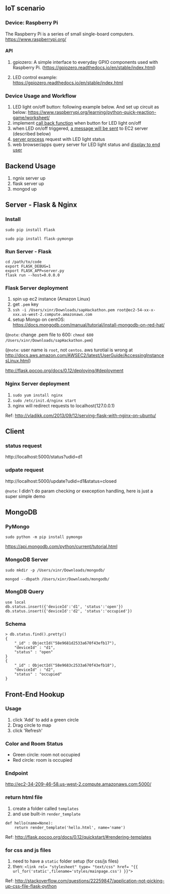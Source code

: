 ## IoT scenario

### Device: Raspberry Pi
The Raspberry Pi is a series of small single-board computers. https://www.raspberrypi.org/

#### API

1. gpiozero: A simple interface to everyday GPIO components used with Raspberry Pi. (https://gpiozero.readthedocs.io/en/stable/index.html)

2. LED control example: https://gpiozero.readthedocs.io/en/stable/index.html

### Device Usage and Workflow

1. LED light on/off button: following example below. And set up circuit as below: 
https://www.raspberrypi.org/learning/python-quick-reaction-game/worksheet/
2. implement [call back function](../master/raspberry_pi_trigger.py#L23-L35) when button for LED light on/off
3. when LED on/off triggered, [a message will be sent](../master/raspberry_pi_trigger.py#L8-L21) to EC2 server (described below)
4. [server process](https://github.com/keypointt/ControlLED#server---flask--nginx) request with LED light status
5. web browser/apps query server for LED light status and [display to end user](https://github.com/keypointt/ControlLED#front-end-hookup)

## Backend Usage

1. ngnix server up
2. flask server up
3. mongod up

## Server - Flask & Nginx

### Install
`sudo pip install Flask`

`sudo pip install flask-pymongo`

### Run Server - Flask
```
cd /path/to/code
export FLASK_DEBUG=1
export FLASK_APP=server.py
flask run --host=0.0.0.0
```

### Flask Server deployment

1. spin up ec2 instance (Amazon Linux)
2. get `.pem` key
3. `ssh -i /Users/xinr/Downloads/sapHackathon.pem root@ec2-54-xx-x-xxx.us-west-2.compute.amazonaws.com` 
4. setup Mongo on centOS: https://docs.mongodb.com/manual/tutorial/install-mongodb-on-red-hat/


(`@note`: change .pem file to 600: `chmod 600 /Users/xinr/Downloads/sapHackathon.pem`)

(`@note`: user name is `root`, not `centos`. aws turotial is wrong at http://docs.aws.amazon.com/AWSEC2/latest/UserGuide/AccessingInstancesLinux.html)

http://flask.pocoo.org/docs/0.12/deploying/#deployment

### Nginx Server deployment
1. `sudo yum install nginx`
2. `sudo /etc/init.d/nginx start`
3. nginx will redirect requests to localhost(127.0.0.1)

Ref: http://vladikk.com/2013/09/12/serving-flask-with-nginx-on-ubuntu/

## Client

### status request
http://localhost:5000/status?udid=d1

### udpate request
http://localhost:5000/update?udid=d1&status=closed

`@note`: I didn't do param checking or exeception handling, here is just a super simple demo

## MongoDB

### PyMongo
`sudo python -m pip install pymongo`

https://api.mongodb.com/python/current/tutorial.html

### MongoDB Server
`sudo mkdir -p /Users/xinr/Downloads/mongodb/`

`mongod --dbpath /Users/xinr/Downloads/mongodb/`

### MongDB Query
```
use local
db.status.insert({'deviceId':'d1', 'status':'open'})
db.status.insert({'deviceId':'d2', 'status':'occupied'})
```

### Schema
```
> db.status.find().pretty()
{
	"_id" : ObjectId("58e9681d2533a670f43efb17"),
	"deviceId" : "d1",
	"status" : "open"
}
{
	"_id" : ObjectId("58e9683c2533a670f43efb18"),
	"deviceId" : "d2",
	"status" : "occupied"
}
```

## Front-End Hookup

### Usage

1. click 'Add' to add a green circle
2. Drag circle to map
3. click 'Refresh' 

### Color and Room Status
* Green circle: room not occupied
* Red circle: room is occupied

### Endpoint
http://ec2-34-209-46-58.us-west-2.compute.amazonaws.com:5000/

### return html file
1. create a folder called `templates`
2. and use built-in `render_template`
```
def hello(name=None):
    return render_template('hello.html', name='name')
```

Ref: http://flask.pocoo.org/docs/0.12/quickstart/#rendering-templates

### for css and js files
1. need to have a `static` folder setup (for css/js files)
2. then: `<link rel= "stylesheet" type= "text/css" href= "{{ url_for('static',filename='styles/mainpage.css') }}">`

Ref: http://stackoverflow.com/questions/22259847/application-not-picking-up-css-file-flask-python
